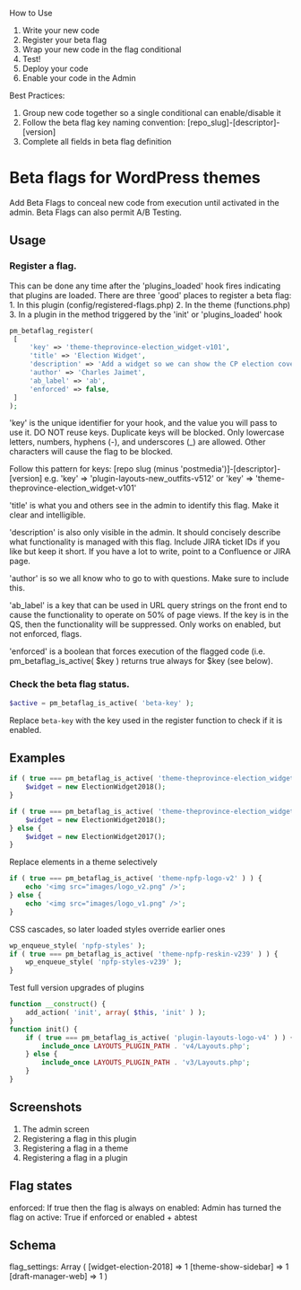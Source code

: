 How to Use
1. Write your new code
2. Register your beta flag
3. Wrap your new code in the flag conditional
4. Test!
5. Deploy your code
6. Enable your code in the Admin

Best Practices:
1. Group new code together so a single conditional can enable/disable it
2. Follow the beta flag key naming convention: [repo_slug]-[descriptor]-[version]
3. Complete all fields in beta flag definition

# Beta flags for WordPress themes

Add Beta Flags to conceal new code from execution until activated in the admin.
Beta Flags can also permit A/B Testing.

## Usage

### Register a flag.

This can be done any time after the 'plugins_loaded' hook fires indicating that plugins are loaded.
There are three 'good' places to register a beta flag:
	1. In this plugin (config/registered-flags.php)
	2. In the theme (functions.php)
	3. In a plugin in the method triggered by the 'init' or 'plugins_loaded' hook

```php
pm_betaflag_register(
 [
	 'key' => 'theme-theprovince-election_widget-v101',
	 'title' => 'Election Widget',
	 'description' => 'Add a widget so we can show the CP election coverage',
	 'author' => 'Charles Jaimet',
	 'ab_label' => 'ab',
	 'enforced' => false,
 ]
);
```

'key' is the unique identifier for your hook, and the value you will pass to use it.
DO NOT reuse keys. Duplicate keys will be blocked.
Only lowercase letters, numbers, hyphens (-), and underscores (_) are allowed.
Other characters will cause the flag to be blocked.

Follow this pattern for keys:
[repo slug (minus 'postmedia')]-[descriptor]-[version]
e.g.
'key' => 'plugin-layouts-new_outfits-v512'
or
'key' => 'theme-theprovince-election_widget-v101'

'title' is what you and others see in the admin to identify this flag. Make it clear and intelligible.

'description' is also only visible in the admin. It should concisely describe what functionality is managed with this flag. Include JIRA ticket IDs if you like but keep it short. If you have a lot to write, point to a Confluence or JIRA page.

'author' is so we all know who to go to with questions. Make sure to include this.

'ab_label' is a key that can be used in URL query strings on the front end to cause the functionality to operate on 50% of page views. If the key is in the QS, then the functionality will be suppressed. Only works on enabled, but not enforced, flags.

'enforced' is a boolean that forces execution of the flagged code (i.e. pm_betaflag_is_active( $key ) returns true always for $key (see below).

### Check the beta flag status.

```php
$active = pm_betaflag_is_active( 'beta-key' );
```
Replace `beta-key` with the key used in the register function to check if it is enabled.

## Examples
```php
if ( true === pm_betaflag_is_active( 'theme-theprovince-election_widget-v101' ) ) {
	$widget = new ElectionWidget2018();
}
```

```php
if ( true === pm_betaflag_is_active( 'theme-theprovince-election_widget-v101' ) ) {
	$widget = new ElectionWidget2018();
} else {
	$widget = new ElectionWidget2017();
}
```

Replace elements in a theme selectively
```php
if ( true === pm_betaflag_is_active( 'theme-npfp-logo-v2' ) ) {
	echo '<img src="images/logo_v2.png" />';
} else {
	echo '<img src="images/logo_v1.png" />';
}
```

CSS cascades, so later loaded styles override earlier ones
```php
wp_enqueue_style( 'npfp-styles' );
if ( true === pm_betaflag_is_active( 'theme-npfp-reskin-v239' ) ) {
	wp_enqueue_style( 'npfp-styles-v239' );
}
```

Test full version upgrades of plugins
```php
function __construct() {
	add_action( 'init', array( $this, 'init' ) );
}
function init() {
	if ( true === pm_betaflag_is_active( 'plugin-layouts-logo-v4' ) ) {
		include_once LAYOUTS_PLUGIN_PATH . 'v4/Layouts.php';
	} else {
		include_once LAYOUTS_PLUGIN_PATH . 'v3/Layouts.php';
	}
}
```

## Screenshots
1. The admin screen
2. Registering a flag in this plugin
3. Registering a flag in a theme
4. Registering a flag in a plugin

## Flag states
enforced: If true then the flag is always on
enabled: Admin has turned the flag on
active: True if enforced or enabled + abtest

## Schema
flag_settings:
Array
(
    [widget-election-2018] => 1
    [theme-show-sidebar] => 1
    [draft-manager-web] => 1
)
